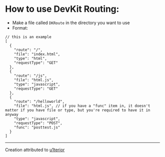 # How to use DevKit Routing:
- Make a file called `DKRoute` in the directory you want to use
- Format:
```jsonc
// this is an example
[
  {
    "route": "/",
    "file": "index.html",
    "type": "html",
    "requestType": "GET"
  },
  {
    "route": "/js",
    "file": "html.js",
    "type": "javascript",
    "requestType": "GET"
  },
  {
    "route": "/helloworld",
    "file": "html.js", // if you have a "func" item in, it doesn't matter if you have file or type, but you're required to have it in anyway
    "type": "javascript",
    "requestType": "POST",
    "func": "posttest.js"
  }
]
```

---

Creation attributed to [u1terior](https://u1t.dev/)
